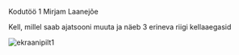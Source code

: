 Kodutöö 1
Mirjam Laanejõe

Kell, millel saab ajatsooni muuta ja näeb 3 erineva riigi kellaaegasid

![ekraanipilt1](https://user-images.githubusercontent.com/71014198/115211081-e4c6aa00-a107-11eb-80c9-1230fdca268e.png)
